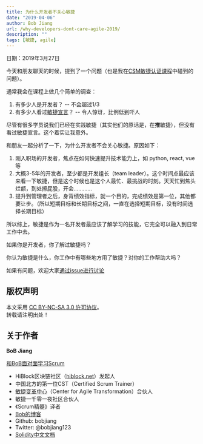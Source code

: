 ```yaml
---
title: 为什么开发者不关心敏捷
date: "2019-04-06"
author: Bob Jiang
url: /why-developers-dont-care-agile-2019/
description: ""
tags: [敏捷, agile]
---
```


日期：2019年3月27日

今天和朋友聊天的时候，提到了一个问题（也是我在[CSM敏捷认证课程](https://appmopev1px9533.h5.xiaoeknow.com/homepage)中碰到的问题）。

通常我会在课程上做几个简单的调查：

1. 有多少人是开发者？ -- 不会超过1/3
2. 有多少人看过[敏捷宣言](https://agilemanifesto.org)？ -- 令人惊讶，比例低到吓人

尽管有很多学员说我们已经在实践敏捷（其实他们的原话是，在**推**敏捷），但没有看过敏捷宣言。这个着实让我意外。

和朋友一起分析了一下，为什么开发者不会关心敏捷。原因如下：

1. 刚入职场的开发者，焦点在如何快速提升技术能力上，如 python, react, vue 等
2. 大概3-5年的开发者，至少都是开发组长（team leader）。这个时间点最应该来看一下敏捷，但是这个时候也是这个人最忙、最挑战的时刻。天天忙到焦头烂额，到处擦屁股，开会…………
3. 提升到管理者之后，身背绩效指标，就一个目的，完成绩效是第一位，其他都要让步。（所以短期目标和长期目标之间，一直在选择短期目标，没有时间选择长期目标）

所以综上，敏捷是作为一名开发者最应该了解学习的技能，它完全可以融入到日常工作中去。

如果你是开发者，你了解过敏捷吗？

你认为敏捷是什么，你工作中有哪些地方用了敏捷？对你的工作帮助大吗？

如果有问题，欢迎大家[通过issue进行讨论](https://github.com/bobjiang/daily-writing/issues/new)

## 版权声明

本文采用 [CC BY-NC-SA 3.0 许可协议](https://creativecommons.org/licenses/by-nc-sa/3.0/deed.zh)。  
转载请注明出处！

## 关于作者

**BoB Jiang**

[和BoB面对面学习Scrum](https://appmopev1px9533.h5.xiaoeknow.com/homepage) 

- HiBlock区块链社区（[hiblock.net](https://hiblock.net)）发起人  
- 中国北方的第一位CST（Certified Scrum Trainer）  
- [敏捷变革中心](https://www.c4at.cn/)（Center for Agile Transformation）合伙人  
- 敏捷一千零一夜社区合伙人  
- 《Scrum精髓》译者
- [Bob的博客](https://www.bobjiang.com)
- Github: bobjiang
- Twitter: @bobjiang123
- [Solidity中文文档](https://solidity-cn.readthedocs.io/zh/develop/)
